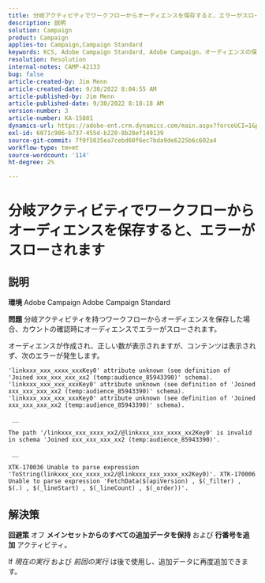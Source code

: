```yaml
---
title: 分岐アクティビティでワークフローからオーディエンスを保存すると、エラーがスローされます
description: 説明
solution: Campaign
product: Campaign
applies-to: Campaign,Campaign Standard
keywords: KCS, Adobe Campaign Standard, Adobe Campaign，オーディエンスの保存，ワークフロー，分岐アクティビティ，スロー，トラブルシューティング
resolution: Resolution
internal-notes: CAMP-42133
bug: false
article-created-by: Jim Menn
article-created-date: 9/30/2022 8:04:55 AM
article-published-by: Jim Menn
article-published-date: 9/30/2022 8:18:18 AM
version-number: 3
article-number: KA-15801
dynamics-url: https://adobe-ent.crm.dynamics.com/main.aspx?forceUCI=1&pagetype=entityrecord&etn=knowledgearticle&id=22d4478e-9640-ed11-9db1-0022480866ad
exl-id: 6071c906-b737-455d-b220-8b28ef149139
source-git-commit: 7f0f5035ea7cebd60f6ec7bda9de6225b6c602a4
workflow-type: tm+mt
source-wordcount: '114'
ht-degree: 2%

---
```


# 分岐アクティビティでワークフローからオーディエンスを保存すると、エラーがスローされます

## 説明


<b>環境</b>
Adobe Campaign Adobe Campaign Standard

<b>問題</b>
分岐アクティビティを持つワークフローからオーディエンスを保存した場合、カウントの確認時にオーディエンスでエラーがスローされます。

オーディエンスが作成され、正しい数が表示されますが、コンテンツは表示されず、次のエラーが発生します。


```
'linkxxx_xxx_xxxx_xxxKey0' attribute unknown (see definition of 'Joined xxx_xxx_xxx_xx2 (temp:audience_85943390)' schema). 'linkxxx_xxx_xxx_xxxKey0' attribute unknown (see definition of 'Joined xxx_xxx_xxx_xx2 (temp:audience_85943390)' schema). 'linkxxx_xxx_xxx_xxxKey0' attribute unknown (see definition of 'Joined xxx_xxx_xxx_xx2 (temp:audience_85943390)' schema).

 __ 

The path '/linkxxx_xxx_xxxx_xx2/@linkxxx_xxx_xxxx_xx2Key0' is invalid in schema 'Joined xxx_xxx_xxx_xx2 (temp:audience_85943390)'.

 __ 

XTK-170036 Unable to parse expression 'ToString(linkxxx_xxx_xxxx_xx2/@linkxxx_xxx_xxxx_xx2Key0)'. XTK-170006 Unable to parse expression 'FetchData($(apiVersion) , $(_filter) , $(.) , $(_lineStart) , $(_lineCount) , $(_order))'.
```



## 解決策


<b>回避策</b>
オフ <b>メインセットからのすべての追加データを保持 </b>および <b>行番号を追加</b> アクティビティ。

If *現在の実行* および *前回の実行* は後で使用し、追加データに再度追加できます。
